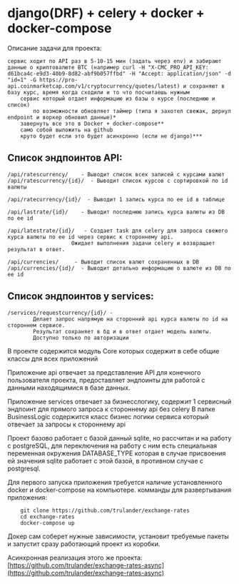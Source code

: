 # django(DRF) + celery + docker + docker-compose
Описание задачи для проекта:
```team foundation
сервис ходит по API раз в 5-10-15 мин (задать через env) и забирают данные о криптовалюте BTC (например curl -H "X-CMC_PRO_API_KEY: d61bca4c-e9d3-40b9-8d82-abf9b057ffbd" -H "Accept: application/json" -d "id=1" -G https://pro-api.coinmarketcap.com/v1/cryptocurrency/quotes/latest) и сохраняют в базу курс, время когда сходили и то что посчитаешь нужным
    сервис который отдает информацию из базы о курсе (последнюю и список)
        по возможности обновляет таймер (типа я захотел свежак, дернул endpoint и воркер обновил данные)*
    завернуть все это в Docker + docker-compose**
    само собой выложить на github
    круто будет если это будет асинхронно (если не django)***
```


## Список эндпоинтов API:
```team foundation
/api/ratescurrency/    - Выводит список всех записей с курсами валют
/api/ratescurrency/{id}/  - Выводит список курсов с сортировкой по id валюты

/api/ratecurrency/{id}/  - Выводит 1 запись курса по ее id в таблице

/api/lastrate/{id}/    - Выводит последнюю запись курса валюты из DB по ее id

/api/latestrate/{id}/   - Создает task для celery для запроса свежего курса валюты по ее id через сервис к стороннему api.
                    Ожидает выполнения задачи celery и возвращает результат в ответ.
                    
/api/currencies/     - Выводит список валют сохраненных в DB
/api/currencies/{id}/  - Выводит детально информацию о валюте из DB по ее id
```

## Список эндпоинтов у services:
```team foundation
/services/requestcurrency/{id}/ - 
        Делает запрос напрямую на сторонний api курса валюты по id на стороннем сервисе.
        Результат сохраняет в бд и в ответ отдает модель валюты.
        Доступно только по авторизации
```


В проекте содержится модуль Core которых содержит в себе общие классы для всех приложений

Приложение api отвечает за представление API для конечного пользователя проекта, предоставляет эндпоинты
для работой с данными находящимися в базе данных.

Приложение services отвечает за бизнесслогику, содержит 1 сервисный эндпоинт для прямого запроса к стороннему api без celery
В папке BusinessLogic содержится класс бизнес логики сервиса который отвечает за запросы к стороннему api

Проект базово работает с базой данный sqlite, но рассчитан и на работу с postgreSQL, для переключения на работу с ним есть 
специальная переменная окружения DATABASE_TYPE которая в случае присвоения ей значения sqlite работает с этой базой, в противном случае с postgresql.


Для первого запуска приложения требуется наличие установленного docker и docker-compose на компьютере.
комманды для развертывания приложения:
```shell
    git clone https://github.com/trulander/exchange-rates
    cd exchange-rates
    docker-compose up
```

Докер сам соберет нужные зависимости, установит требуемые пакеты и запустит сразу работающий проект из коробки.

Асинхронная реализация этого же проекта: [https://github.com/trulander/exchange-rates-async](https://github.com/trulander/exchange-rates-async)
